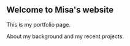 ## Welcome to Misa's website

This is my portfolio page.

About my background and my recent projects.
